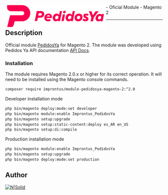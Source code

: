 <img src="./view/frontend/web/images/PeYaLogo.svg" align="left"> <p> - Oficial Module - Magento 2</p>
<hr>

## Description
Official module [PedidosYa](https://www.pedidosya.com.ar/) for Magento 2. The module was developed using Pedidos Ya API documentation [API Docs](https://developers.pedidosya.com/courier-api).

### Installation
The module requires Magento 2.0.x or higher for its correct operation. It will need to be installed using the Magento console commands.

```sh
composer require improntus/module-pedidosya-magento-2:^2.0
```

Developer installation mode

```sh
php bin/magento deploy:mode:set developer
php bin/magento module:enable Improntus_PedidosYa
php bin/magento setup:upgrade
php bin/magento setup:static-content:deploy es_AR en_US
php bin/magento setup:di:compile
```

Production installation mode

```sh
php bin/magento module:enable Improntus_PedidosYa
php bin/magento setup:upgrade
php bin/magento deploy:mode:set production
```
 
## Author

[![N|Solid](https://improntus.com/wp-content/uploads/2022/05/Logo-Site.png)](https://www.improntus.com)

